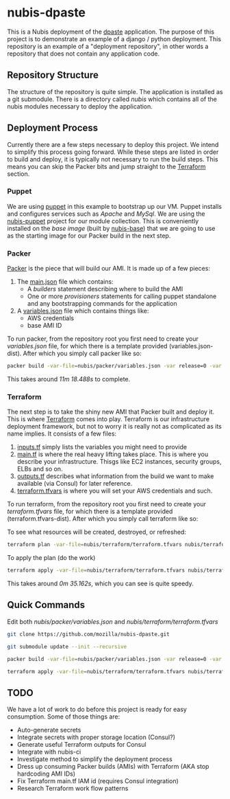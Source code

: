 # nubis-dpaste
This is a Nubis deployment of the [dpaste](https://github.com/bartTC/dpaste) application. The purpose of this project is to demonstrate an example of a django / python deployment. This repository is an example of a "deployment repository", in other words a repository that does not contain any application code.

## Repository Structure
The structure of the repository is quite simple. The application is installed as a git submodule. There is a directory called *nubis* which contains all of the nubis modules necessary to deploy the application.


## Deployment Process
Currently there are a few steps necessary to deploy this project. We intend to simplify this process going forward. While these steps are listed in order to build and deploy, it is typically not necessary to run the build steps. This means you can skip the Packer bits and jump straight to the [Terraform](#terraform) section.


### Puppet
We are using [puppet](http://puppetlabs.com/) in this example to bootstrap up our VM. Puppet installs and configures services such as *Apache* and *MySql*. We are using the [nubis-puppet](https://github.com/Nubisproject/nubis-puppet) project for our module collection. This is conveniently installed on the *base image* (built by [nubis-base](https://github.com/Nubisproject/nubis-base)) that we are going to use as the starting image for our Packer build in the next step.


### Packer
[Packer](https://www.packer.io/) is the piece that will build our AMI. It is made up of a few pieces:

1. The [main.json](nubis/packer/main.json) file which contains:
    * A *builders* statement describing where to build the AMI
    * One or more *provisioners* statements for calling puppet standalone and any bootstrapping commands for the application
2. A [variables.json](nubis/packer/variables.json-dist) file which contains things like:
    * AWS credentials
    * base AMI ID

To run packer, from the repository root you first need to create your *variables.json* file, for which there is a template provided (variables.json-dist). After which you simply call packer like so:
```bash
packer build -var-file=nubis/packer/variables.json -var release=0 -var build=1 nubis/packer/main.json
```
This takes around *11m 18.488s* to complete.


### Terraform
The next step is to take the shiny new AMI that Packer built and deploy it. This is where [Terraform](https://www.terraform.io/) comes into play. Terraform is our infrastructure deployment framework, but not to worry it is really not as complicated as its name implies. It consists of a few files:

1. [inputs.tf](nubis/terraform/inputs.tf) simply lists the variables you might need to provide
2. [main.tf](nubis/terraform/main.tf) is where the real heavy lifting takes place. This is where you describe your infrastructure. Thisgs like EC2 instances, security groups, ELBs and so on.
3. [outputs.tf](nubis/terraform/outputs.tf) describes what information from the build we want to make available (via Consul) for later reference.
4. [terraform.tfvars](nubis/terraform/terraform.tfvars-dist) is where you will set your AWS credentials and such.

To run terraform, from the repository root you first need to create your *terraform.tfvars* file, for which there is a template provided (terraform.tfvars-dist). After which you simply call terraform like so:

To see what resources will be created, destroyed, or refreshed:
```bash
terraform plan -var-file=nubis/terraform/terraform.tfvars nubis/terraform/
```
To apply the plan (do the work)
```bash
terraform apply -var-file=nubis/terraform/terraform.tfvars nubis/terraform/
```
This takes around *0m 35.162s*, which you can see is quite speedy.


## Quick Commands
Edit both *nubis/packer/variables.json* and *nubis/terraform/terraform.tfvars*
```bash
git clone https://github.com/mozilla/nubis-dpaste.git

git submodule update --init --recursive

packer build -var-file=nubis/packer/variables.json -var release=0 -var build=1 nubis/packer/main.json

terraform apply -var-file=nubis/terraform/terraform.tfvars nubis/terraform/
```


## TODO
We have a lot of work to do before this project is ready for easy consumption. Some of those things are:
* Auto-generate secrets
* Integrate secrets with proper storage location (Consul?)
* Generate useful Terraform outputs for Consul
* Integrate with nubis-ci
* Investigate method to simplify the deployment process
* Dress up consuming Packer builds (AMIs) with Terraform (AKA stop hardcoding AMI IDs)
* Fix Terraform main.tf IAM id (requires Consul integration)
* Research Terraform work flow patterns
